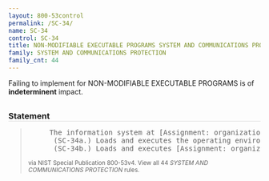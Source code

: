 ```yaml
---
layout: 800-53control
permalink: /SC-34/
name: SC-34
control: SC-34
title: NON-MODIFIABLE EXECUTABLE PROGRAMS SYSTEM AND COMMUNICATIONS PROTECTION
family: SYSTEM AND COMMUNICATIONS PROTECTION
family_cnt: 44
---
```

<p class="text-">Failing to implement for NON-MODIFIABLE EXECUTABLE PROGRAMS is of <b>indeterminent</b> impact.</p>

<h3 style="border-bottom:1px solid #ddd;margin:30px 0 8px 0;">Statement</h3>
<blockquote>
<pre>     The information system at [Assignment: organization-defined information system components]: 
      (SC-34a.) Loads and executes the operating environment from hardware-enforced, read-only media; and 
      (SC-34b.) Loads and executes [Assignment: organization-defined applications] from hardware-enforced, read-only media. 
</pre>
<p><small>via NIST Special Publication 800-53v4. View all 44 <i>SYSTEM AND COMMUNICATIONS PROTECTION</i> rules. <a href="/cce/ssg/group/$Group_id"><span class="glyphicon glyphicon-link"></span></a> </small></p>
</blockquote>

